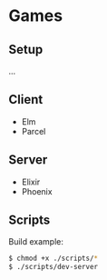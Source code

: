 # Games

## Setup

...

## Client

- Elm
- Parcel

## Server

- Elixir
- Phoenix

## Scripts

Build example:

```sh
$ chmod +x ./scripts/*
$ ./scripts/dev-server
```

